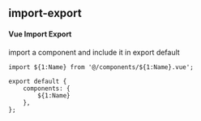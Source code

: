 ## import-export
#### Vue Import Export
import a component and include it in export default
```
import ${1:Name} from '@/components/${1:Name}.vue';

export default {
	components: {
		${1:Name}
	},
};
```